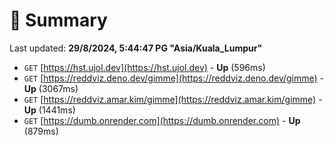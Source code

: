 # 📖 Summary
Last updated: **29/8/2024, 5:44:47 PG "Asia/Kuala_Lumpur"**

- `GET` [https://hst.ujol.dev](https://hst.ujol.dev) - **Up** (596ms)
- `GET` [https://reddviz.deno.dev/gimme](https://reddviz.deno.dev/gimme) - **Up** (3067ms)
- `GET` [https://reddviz.amar.kim/gimme](https://reddviz.amar.kim/gimme) - **Up** (1441ms)
- `GET` [https://dumb.onrender.com](https://dumb.onrender.com) - **Up** (879ms)
